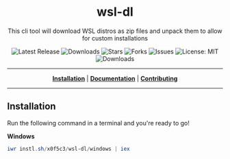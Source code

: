 <h1 align="center">wsl-dl</h1>
<p align="center">This cli tool will download WSL distros as zip files and unpack them to allow for custom installations</p>

<p align="center">

<a style="text-decoration: none" href="https://github.com/x0f5c3/wsl-dl/releases">
<img src="https://img.shields.io/github/v/release/x0f5c3/wsl-dl?style=flat-square" alt="Latest Release">
</a>

<a style="text-decoration: none" href="https://github.com/x0f5c3/wsl-dl/releases">
<img src="https://img.shields.io/github/downloads/x0f5c3/wsl-dl/total.svg?style=flat-square" alt="Downloads">
</a>

<a style="text-decoration: none" href="https://github.com/x0f5c3/wsl-dl/stargazers">
<img src="https://img.shields.io/github/stars/x0f5c3/wsl-dl.svg?style=flat-square" alt="Stars">
</a>

<a style="text-decoration: none" href="https://github.com/x0f5c3/wsl-dl/fork">
<img src="https://img.shields.io/github/forks/x0f5c3/wsl-dl.svg?style=flat-square" alt="Forks">
</a>

<a style="text-decoration: none" href="https://github.com/x0f5c3/wsl-dl/issues">
<img src="https://img.shields.io/github/issues/x0f5c3/wsl-dl.svg?style=flat-square" alt="Issues">
</a>

<a style="text-decoration: none" href="https://opensource.org/licenses/MIT">
<img src="https://img.shields.io/badge/License-MIT-yellow.svg?style=flat-square" alt="License: MIT">
</a>

<br/>

<a style="text-decoration: none" href="https://github.com/x0f5c3/wsl-dl/releases">
<img src="https://img.shields.io/badge/platform-windows%20-informational?style=for-the-badge" alt="Downloads">
</a>

<br/>

</p>

----

<p align="center">
<strong><a href="https://x0f5c3.github.io/wsl-dl/#/installation">Installation</a></strong>
|
<strong><a href="https://x0f5c3.github.io/wsl-dl/#/docs">Documentation</a></strong>
|
<strong><a href="https://x0f5c3.github.io/wsl-dl/#/CONTRIBUTING">Contributing</a></strong>
</p>

----



## Installation

Run the following command in a terminal and you're ready to go!

**Windows**
```powershell
iwr instl.sh/x0f5c3/wsl-dl/windows | iex
```